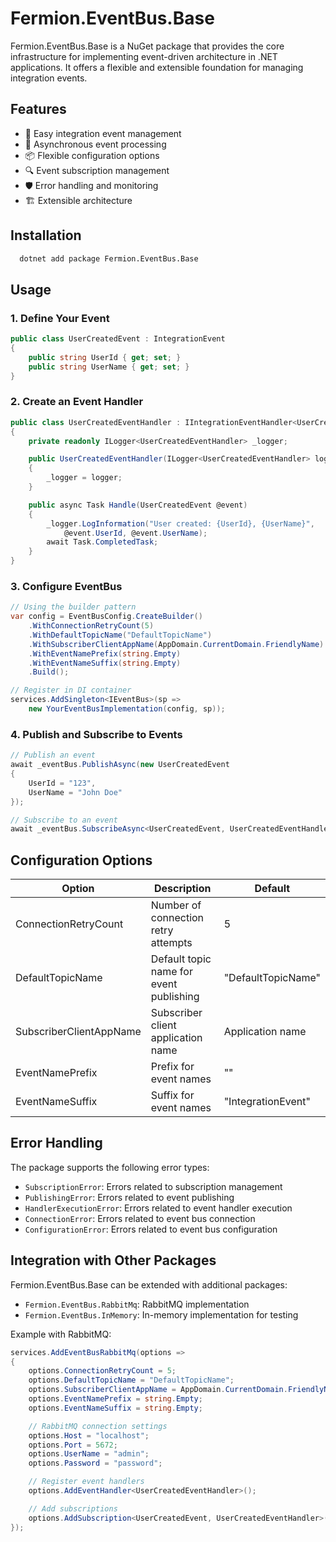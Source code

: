 # Fermion.EventBus.Base

Fermion.EventBus.Base is a NuGet package that provides the core infrastructure for implementing event-driven architecture in .NET applications. It offers a flexible and extensible foundation for managing integration events.

## Features

- 🚀 Easy integration event management
- 🔄 Asynchronous event processing
- 📦 Flexible configuration options
- 🔍 Event subscription management
- 🛡️ Error handling and monitoring
- 🏗️ Extensible architecture

## Installation

```bash
  dotnet add package Fermion.EventBus.Base
```

## Usage

### 1. Define Your Event

```csharp
public class UserCreatedEvent : IntegrationEvent
{
    public string UserId { get; set; }
    public string UserName { get; set; }
}
```

### 2. Create an Event Handler

```csharp
public class UserCreatedEventHandler : IIntegrationEventHandler<UserCreatedEvent>
{
    private readonly ILogger<UserCreatedEventHandler> _logger;

    public UserCreatedEventHandler(ILogger<UserCreatedEventHandler> logger)
    {
        _logger = logger;
    }

    public async Task Handle(UserCreatedEvent @event)
    {
        _logger.LogInformation("User created: {UserId}, {UserName}",
            @event.UserId, @event.UserName);
        await Task.CompletedTask;
    }
}
```

### 3. Configure EventBus

```csharp
// Using the builder pattern
var config = EventBusConfig.CreateBuilder()
    .WithConnectionRetryCount(5)
    .WithDefaultTopicName("DefaultTopicName")
    .WithSubscriberClientAppName(AppDomain.CurrentDomain.FriendlyName)
    .WithEventNamePrefix(string.Empty)
    .WithEventNameSuffix(string.Empty)
    .Build();

// Register in DI container
services.AddSingleton<IEventBus>(sp => 
    new YourEventBusImplementation(config, sp));
```

### 4. Publish and Subscribe to Events

```csharp
// Publish an event
await _eventBus.PublishAsync(new UserCreatedEvent 
{ 
    UserId = "123", 
    UserName = "John Doe" 
});

// Subscribe to an event
await _eventBus.SubscribeAsync<UserCreatedEvent, UserCreatedEventHandler>();
```

## Configuration Options

| Option | Description | Default |
|--------|-------------|---------|
| ConnectionRetryCount | Number of connection retry attempts | 5 |
| DefaultTopicName | Default topic name for event publishing | "DefaultTopicName" |
| SubscriberClientAppName | Subscriber client application name | Application name |
| EventNamePrefix | Prefix for event names | "" |
| EventNameSuffix | Suffix for event names | "IntegrationEvent" |

## Error Handling

The package supports the following error types:

- `SubscriptionError`: Errors related to subscription management
- `PublishingError`: Errors related to event publishing
- `HandlerExecutionError`: Errors related to event handler execution
- `ConnectionError`: Errors related to event bus connection
- `ConfigurationError`: Errors related to event bus configuration

## Integration with Other Packages

Fermion.EventBus.Base can be extended with additional packages:

- `Fermion.EventBus.RabbitMq`: RabbitMQ implementation
- `Fermion.EventBus.InMemory`: In-memory implementation for testing

Example with RabbitMQ:

```csharp
services.AddEventBusRabbitMq(options =>
{
    options.ConnectionRetryCount = 5;
    options.DefaultTopicName = "DefaultTopicName";
    options.SubscriberClientAppName = AppDomain.CurrentDomain.FriendlyName;
    options.EventNamePrefix = string.Empty;
    options.EventNameSuffix = string.Empty;

    // RabbitMQ connection settings
    options.Host = "localhost";
    options.Port = 5672;
    options.UserName = "admin";
    options.Password = "password";

    // Register event handlers
    options.AddEventHandler<UserCreatedEventHandler>();

    // Add subscriptions
    options.AddSubscription<UserCreatedEvent, UserCreatedEventHandler>();
});
```